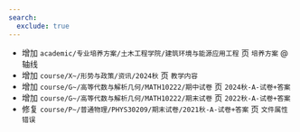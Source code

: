```yaml
---
search:
  exclude: true
---
```


- 增加 `academic/专业培养方案/土木工程学院/建筑环境与能源应用工程` 页 `培养方案` @ 轴线
- 增加 `course/X~/形势与政策/资讯/2024秋` 页 `教学内容`
- 增加 `course/G~/高等代数与解析几何/MATH10222/期中试卷` 页 `2024秋-A-试卷+答案`
- 增加 `course/G~/高等代数与解析几何/MATH10222/期末试卷` 页 `2022秋-A-试卷+答案`
- 修复 `course/P~/普通物理/PHYS30209/期末试卷/2021秋-A-试卷+答案` 页 `文件属性错误`